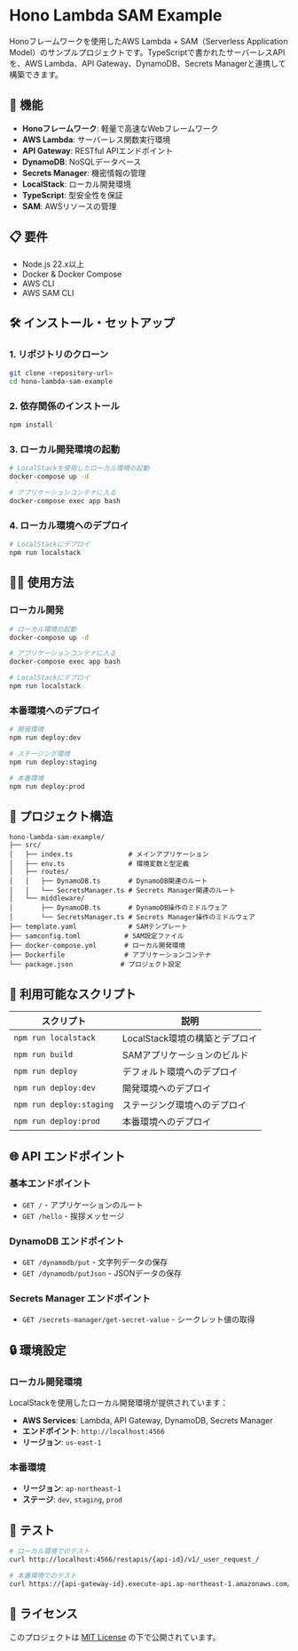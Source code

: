 # Hono Lambda SAM Example  

Honoフレームワークを使用したAWS Lambda + SAM（Serverless Application Model）のサンプルプロジェクトです。TypeScriptで書かれたサーバーレスAPIを、AWS Lambda、API Gateway、DynamoDB、Secrets Managerと連携して構築できます。

## 🚀 機能

- **Honoフレームワーク**: 軽量で高速なWebフレームワーク
- **AWS Lambda**: サーバーレス関数実行環境
- **API Gateway**: RESTful APIエンドポイント
- **DynamoDB**: NoSQLデータベース
- **Secrets Manager**: 機密情報の管理
- **LocalStack**: ローカル開発環境
- **TypeScript**: 型安全性を保証
- **SAM**: AWSリソースの管理

## 📋 要件

- Node.js 22.x以上
- Docker & Docker Compose
- AWS CLI
- AWS SAM CLI

## 🛠️ インストール・セットアップ

### 1. リポジトリのクローン

```bash
git clone <repository-url>
cd hono-lambda-sam-example
```

### 2. 依存関係のインストール

```bash
npm install
```

### 3. ローカル開発環境の起動

```bash
# LocalStackを使用したローカル環境の起動
docker-compose up -d

# アプリケーションコンテナに入る
docker-compose exec app bash
```

### 4. ローカル環境へのデプロイ

```bash
# LocalStackにデプロイ
npm run localstack
```

## 🏃‍♂️ 使用方法

### ローカル開発

```bash
# ローカル環境の起動
docker-compose up -d

# アプリケーションコンテナに入る
docker-compose exec app bash

# LocalStackにデプロイ
npm run localstack
```

### 本番環境へのデプロイ

```bash
# 開発環境
npm run deploy:dev

# ステージング環境
npm run deploy:staging

# 本番環境
npm run deploy:prod
```

## 📁 プロジェクト構造

```
hono-lambda-sam-example/
├── src/
│   ├── index.ts              # メインアプリケーション
│   ├── env.ts                # 環境変数と型定義
│   ├── routes/
│   │   ├── DynamoDB.ts       # DynamoDB関連のルート
│   │   └── SecretsManager.ts # Secrets Manager関連のルート
│   └── middleware/
│       ├── DynamoDB.ts       # DynamoDB操作のミドルウェア
│       └── SecretsManager.ts # Secrets Manager操作のミドルウェア
├── template.yaml             # SAMテンプレート
├── samconfig.toml           # SAM設定ファイル
├── docker-compose.yml       # ローカル開発環境
├── Dockerfile               # アプリケーションコンテナ
└── package.json            # プロジェクト設定
```

## 🔧 利用可能なスクリプト

| スクリプト | 説明 |
|-----------|------|
| `npm run localstack` | LocalStack環境の構築とデプロイ |
| `npm run build` | SAMアプリケーションのビルド |
| `npm run deploy` | デフォルト環境へのデプロイ |
| `npm run deploy:dev` | 開発環境へのデプロイ |
| `npm run deploy:staging` | ステージング環境へのデプロイ |
| `npm run deploy:prod` | 本番環境へのデプロイ |

## 🌐 API エンドポイント

### 基本エンドポイント

- `GET /` - アプリケーションのルート
- `GET /hello` - 挨拶メッセージ

### DynamoDB エンドポイント

- `GET /dynamodb/put` - 文字列データの保存
- `GET /dynamodb/putJson` - JSONデータの保存

### Secrets Manager エンドポイント

- `GET /secrets-manager/get-secret-value` - シークレット値の取得

## 🔒 環境設定

### ローカル開発環境

LocalStackを使用したローカル開発環境が提供されています：

- **AWS Services**: Lambda, API Gateway, DynamoDB, Secrets Manager
- **エンドポイント**: `http://localhost:4566`
- **リージョン**: `us-east-1`

### 本番環境

- **リージョン**: `ap-northeast-1`
- **ステージ**: `dev`, `staging`, `prod`

## 🧪 テスト

```bash
# ローカル環境でのテスト
curl http://localhost:4566/restapis/{api-id}/v1/_user_request_/

# 本番環境でのテスト
curl https://{api-gateway-id}.execute-api.ap-northeast-1.amazonaws.com/v1/
```

## 📄 ライセンス

このプロジェクトは [MIT License](LICENSE) の下で公開されています。
